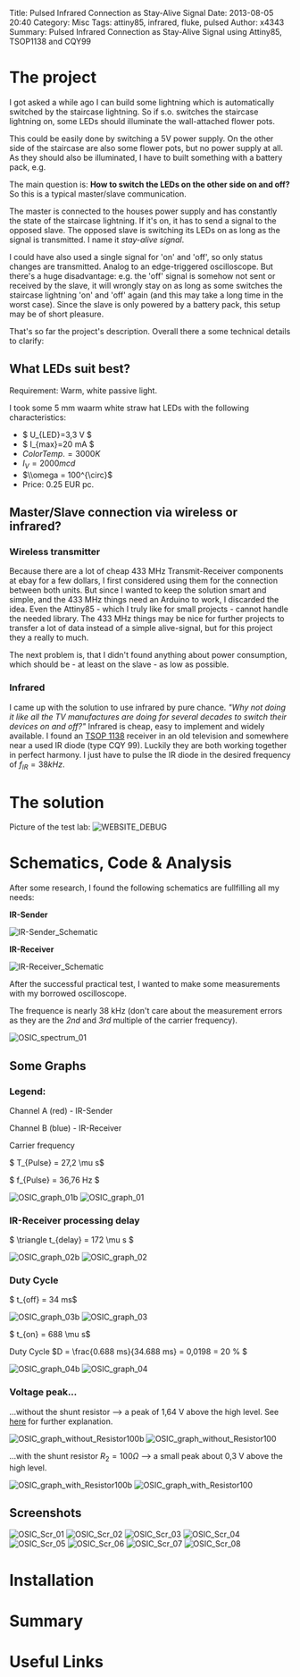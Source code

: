 Title: Pulsed Infrared Connection as Stay-Alive Signal
Date: 2013-08-05 20:40
Category: Misc
Tags: attiny85, infrared, fluke, pulsed
Author: x4343
Summary: Pulsed Infrared Connection as Stay-Alive Signal using Attiny85, TSOP1138 and CQY99

# The project

I got asked a while ago I can build some lightning which is automatically switched by the staircase lightning.
So if s.o. switches the staircase lightning on, some LEDs should illuminate the wall-attached flower pots.

This could be easily done by switching a 5V power supply.
On the other side of the staircase are also some flower pots, but no power supply at all. As they should also be illuminated, I have to built
something with a battery pack, e.g.

The main question is: **How to switch the LEDs on the other side on and off?**
So this is a typical master/slave communication.

The master is connected to the houses power supply and has constantly the state of the staircase lightning.
If it's on, it has to send a signal to the opposed slave. The opposed slave is switching its LEDs on as long as the signal is transmitted. I name it *stay-alive signal*.

I could have also used a single signal for 'on' and 'off', so only status changes are transmitted. Analog to an edge-triggered oscilloscope.
But there's a huge disadvantage: e.g. the 'off' signal is somehow not sent or received by the slave, it will wrongly stay on as long as some switches the staircase lightning 'on' and 'off' again
(and this may take a long time in the worst case). Since the slave is only powered by a battery pack, this setup may be of short pleasure.

That's so far the project's description.
Overall there a some technical details to clarify:

## What LEDs suit best?

Requirement: Warm, white passive light.

I took some 5 mm waarm white straw hat LEDs with the following characteristics:

* $ U_{LED}=3,3 V $
* $ I_{max}=20 mA $
* $Color Temp.=3000 K$
* $I_{V}= 2000 mcd$
* $\\omega = 100^{\circ}$
* Price: 0.25 EUR pc.

## Master/Slave connection via wireless or infrared?

### Wireless transmitter

Because there are a lot of cheap 433 MHz Transmit-Receiver components at ebay for a few dollars, I first considered using them for the connection between both units.
But since I wanted to keep the solution smart and simple, and the 433 MHz things need an Arduino to work, I discarded the idea.
Even the Attiny85 - which I truly like for small projects - cannot handle the needed library. The 433 MHz things may be nice for further projects to transfer a lot of data instead of a simple
alive-signal, but for this project they a really to much.

The next problem is, that I didn't found anything about power consumption, which should be - at least on the slave - as low as possible.

### Infrared

I came up with the solution to use infrared by pure chance. *"Why not doing it like all the TV manufactures are doing for several decades to switch their devices on and off?"*
Infrared is cheap, easy to implement and widely available. I found an [TSOP 1138](http://www.vishay.com/docs/82013/tsop12xx.pdf) receiver 
in an old television and somewhere near a used IR diode (type CQY 99).
Luckily they are both working together in perfect harmony. I just have to pulse the IR diode in the desired frequency of $f_{IR}=38 kHz$.

# The solution

Picture of the test lab:
![WEBSITE_DEBUG](/static/pictures/infrared/20130713_002b.jpg)

# Schematics, Code & Analysis

After some research, I found the following schematics are fullfilling all my needs:

**IR-Sender**

![IR-Sender_Schematic](/static/pictures/infrared/IR_Sender_Schaltplan.png)

**IR-Receiver**

![IR-Receiver_Schematic](/static/pictures/infrared/IR_Receiver_Schaltplan.png)


After the successful practical test, I wanted to make some measurements with my borrowed oscilloscope.

The frequence is nearly 38 kHz (don't care about the measurement errors as they are the *2nd* and *3rd* multiple of the carrier frequency).

![OSIC_spectrum_01](/static/pictures/infrared/fluke/spectrum_01.png)

## Some Graphs 

### Legend: 

Channel A (red) - IR-Sender

Channel B (blue) - IR-Receiver

Carrier frequency 

$ T_{Pulse} = 27,2 \mu s$

$ f_{Pulse} = 36,76 Hz $

![OSIC_graph_01b](/static/pictures/infrared/fluke/graph_01b.png)
![OSIC_graph_01](/static/pictures/infrared/fluke/graph_01.png)

### IR-Receiver processing delay

$ \triangle t_{delay} = 172 \mu s $

![OSIC_graph_02b](/static/pictures/infrared/fluke/graph_02b.png)
![OSIC_graph_02](/static/pictures/infrared/fluke/graph_02.png)

### Duty Cycle
$ t_{off} = 34 ms$

![OSIC_graph_03b](/static/pictures/infrared/fluke/graph_03b.png)
![OSIC_graph_03](/static/pictures/infrared/fluke/graph_03.png)

$ t_{on} = 688 \mu s$

Duty Cycle $D = \frac{0.688 ms}{34.688 ms} = 0,0198 = 20 \% $

![OSIC_graph_04b](/static/pictures/infrared/fluke/graph_04b.png)
![OSIC_graph_04](/static/pictures/infrared/fluke/graph_04.png)

### Voltage peak...
...without the shunt resistor --> a peak of 1,64 V above the high level.
See [here][1] for further explanation.

![OSIC_graph_without_Resistor100b](/static/pictures/infrared/fluke/graph_without_Resistor100b.png)
![OSIC_graph_without_Resistor100](/static/pictures/infrared/fluke/graph_without_Resistor100.png)

...with the shunt resistor $R_2 = 100 \Omega$ --> a small peak about 0,3 V above the high level.

![OSIC_graph_with_Resistor100b](/static/pictures/infrared/fluke/graph_with_Resistor100b.png)
![OSIC_graph_with_Resistor100](/static/pictures/infrared/fluke/graph_with_Resistor100.png)

## Screenshots

![OSIC_Scr_01](/static/pictures/infrared/fluke/Scr_01.png)
![OSIC_Scr_02](/static/pictures/infrared/fluke/Scr_02.png)
![OSIC_Scr_03](/static/pictures/infrared/fluke/Scr_03.png)
![OSIC_Scr_04](/static/pictures/infrared/fluke/Scr_04.png)
![OSIC_Scr_05](/static/pictures/infrared/fluke/Scr_05.png)
![OSIC_Scr_06](/static/pictures/infrared/fluke/Scr_06.png)
![OSIC_Scr_07](/static/pictures/infrared/fluke/Scr_07.png)
![OSIC_Scr_08](/static/pictures/infrared/fluke/Scr_08.png)




# Installation

# Summary

# Useful Links

[1]: http://andybrown.me.uk/wk/2011/07/09/building-the-phototrap-part-5-the-long-range-infra-red-beam-sensor/

